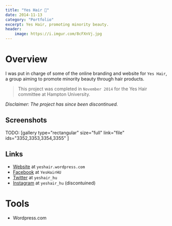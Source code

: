 ```yaml
---
title: "Yes Hair 💇"
date: 2014-11-13
category: "Portfolio"
excerpt: Yes Hair, promoting minority beauty.
header:
    image: https://i.imgur.com/8cFXnVj.jpg
---
```


Overview
========

I was put in charge of some of the online branding and website for
`Yes Hair`, a group aiming to promote minority beauty through hair
products.

> This project was completed in `November 2014` for the Yes Hair
> committee at Hampton University.

*Disclaimer: The project has since been discontinued.*

Screenshots
-----------

TODO: [gallery type="rectangular" size="full" link="file"
ids="3352,3353,3354,3355" ]

Links
-----

- [Website](https://yeshair.wordpress.com/ "Yes Hair") at
    `yeshair.wordpress.com`
- [Facebook](https://www.facebook.com/YesHairHU/ "Yes Hair - Facebook")
    at `YesHairHU`
- [Twitter](https://twitter.com/yeshair_hu "Yes Hair - Twitter") at
    `yeshair_hu`
- [Instagram](https://instagram.com/yeshair_hu/ "Yes Hair - Instagram")
    at `yeshair_hu` (discontuined)

Tools
=====

-   Wordpress.com
